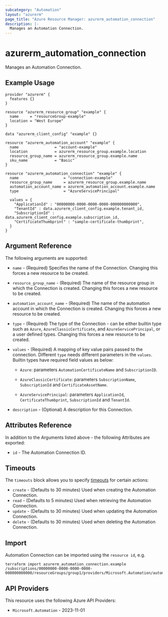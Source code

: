 ```yaml
---
subcategory: "Automation"
layout: "azurerm"
page_title: "Azure Resource Manager: azurerm_automation_connection"
description: |-
  Manages an Automation Connection.
---
```


# azurerm_automation_connection

Manages an Automation Connection.

## Example Usage

```hcl
provider "azurerm" {
  features {}
}

resource "azurerm_resource_group" "example" {
  name     = "resourceGroup-example"
  location = "West Europe"
}

data "azurerm_client_config" "example" {}

resource "azurerm_automation_account" "example" {
  name                = "account-example"
  location            = azurerm_resource_group.example.location
  resource_group_name = azurerm_resource_group.example.name
  sku_name            = "Basic"
}

resource "azurerm_automation_connection" "example" {
  name                    = "connection-example"
  resource_group_name     = azurerm_resource_group.example.name
  automation_account_name = azurerm_automation_account.example.name
  type                    = "AzureServicePrincipal"

  values = {
    "ApplicationId" : "00000000-0000-0000-0000-000000000000",
    "TenantId" : data.azurerm_client_config.example.tenant_id,
    "SubscriptionId" : data.azurerm_client_config.example.subscription_id,
    "CertificateThumbprint" : "sample-certificate-thumbprint",
  }
}
```

## Argument Reference

The following arguments are supported:

* `name` - (Required) Specifies the name of the Connection. Changing this forces a new resource to be created.

* `resource_group_name` - (Required) The name of the resource group in which the Connection is created. Changing this forces a new resource to be created.

* `automation_account_name` - (Required) The name of the automation account in which the Connection is created. Changing this forces a new resource to be created.

* `type` - (Required) The type of the Connection - can be either builtin type such as `Azure`, `AzureClassicCertificate`, and `AzureServicePrincipal`, or a user defined types. Changing this forces a new resource to be created.

* `values` - (Required) A mapping of key value pairs passed to the connection. Different `type` needs different parameters in the `values`. Builtin types have required field values as below:

  * `Azure`: parameters `AutomationCertificateName` and `SubscriptionID`.

  * `AzureClassicCertificate`: parameters `SubscriptionName`, `SubscriptionId` and `CertificateAssetName`.

  * `AzureServicePrincipal`: parameters `ApplicationId`, `CertificateThumbprint`, `SubscriptionId` and `TenantId`.

* `description` - (Optional) A description for this Connection.

## Attributes Reference

In addition to the Arguments listed above - the following Attributes are exported:

* `id` - The Automation Connection ID.

## Timeouts

The `timeouts` block allows you to specify [timeouts](https://www.terraform.io/language/resources/syntax#operation-timeouts) for certain actions:

* `create` - (Defaults to 30 minutes) Used when creating the Automation Connection.
* `read` - (Defaults to 5 minutes) Used when retrieving the Automation Connection.
* `update` - (Defaults to 30 minutes) Used when updating the Automation Connection.
* `delete` - (Defaults to 30 minutes) Used when deleting the Automation Connection.

## Import

Automation Connection can be imported using the `resource id`, e.g.

```shell
terraform import azurerm_automation_connection.example /subscriptions/00000000-0000-0000-0000-000000000000/resourceGroups/group1/providers/Microsoft.Automation/automationAccounts/account1/connections/conn1
```

## API Providers
<!-- This section is generated, changes will be overwritten -->
This resource uses the following Azure API Providers:

* `Microsoft.Automation` - 2023-11-01
